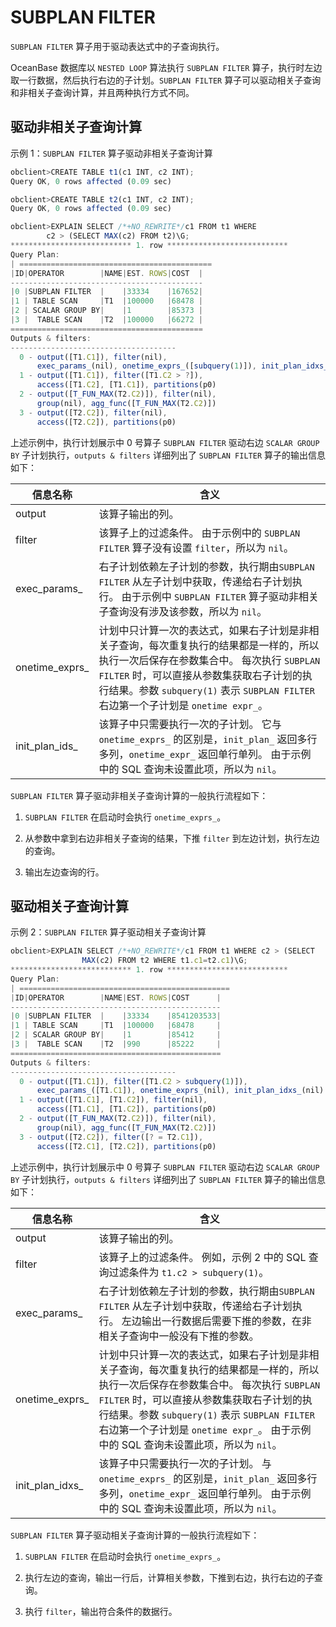 SUBPLAN FILTER
===================================

`SUBPLAN FILTER` 算子用于驱动表达式中的子查询执行。

OceanBase 数据库以 `NESTED LOOP` 算法执行 `SUBPLAN FILTER` 算子，执行时左边取一行数据，然后执行右边的子计划。`SUBPLAN FILTER` 算子可以驱动相关子查询和非相关子查询计算，并且两种执行方式不同。

驱动非相关子查询计算
-------------------------------

示例 1：`SUBPLAN FILTER` 算子驱动非相关子查询计算

```javascript
obclient>CREATE TABLE t1(c1 INT, c2 INT);
Query OK, 0 rows affected (0.09 sec)

obclient>CREATE TABLE t2(c1 INT, c2 INT);
Query OK, 0 rows affected (0.09 sec)

obclient>EXPLAIN SELECT /*+NO_REWRITE*/c1 FROM t1 WHERE 
        c2 > (SELECT MAX(c2) FROM t2)\G;
*************************** 1. row ***************************
Query Plan: 
| ===========================================
|ID|OPERATOR        |NAME|EST. ROWS|COST  |
-------------------------------------------
|0 |SUBPLAN FILTER  |    |33334    |167652|
|1 | TABLE SCAN     |T1  |100000   |68478 |
|2 | SCALAR GROUP BY|    |1        |85373 |
|3 |  TABLE SCAN    |T2  |100000   |66272 |
===========================================
Outputs & filters: 
-------------------------------------
  0 - output([T1.C1]), filter(nil), 
      exec_params_(nil), onetime_exprs_([subquery(1)]), init_plan_idxs_(nil)
  1 - output([T1.C1]), filter([T1.C2 > ?]), 
      access([T1.C2], [T1.C1]), partitions(p0)
  2 - output([T_FUN_MAX(T2.C2)]), filter(nil), 
      group(nil), agg_func([T_FUN_MAX(T2.C2)])
  3 - output([T2.C2]), filter(nil), 
      access([T2.C2]), partitions(p0)
```

上述示例中，执行计划展示中 0 号算子 `SUBPLAN FILTER` 驱动右边 `SCALAR GROUP BY` 子计划执行，`outputs & filters` 详细列出了 `SUBPLAN FILTER` 算子的输出信息如下：

|    **信息名称**    |                                                                                         **含义**                                                                                         |
|----------------|----------------------------------------------------------------------------------------------------------------------------------------------------------------------------------------|
| output         | 该算子输出的列。                                                                                                                                                                               |
| filter         | 该算子上的过滤条件。 由于示例中的 `SUBPLAN FILTER` 算子没有设置 `filter`，所以为 `nil`。                                                                                                          |
| exec_params_   | 右子计划依赖左子计划的参数，执行期由`SUBPLAN FILTER` 从左子计划中获取，传递给右子计划执行。 由于示例中 `SUBPLAN FILTER` 算子驱动非相关子查询没有涉及该参数，所以为 `nil`。                                                             |
| onetime_exprs_ | 计划中只计算一次的表达式，如果右子计划是非相关子查询，每次重复执行的结果都是一样的，所以执行一次后保存在参数集合中。 每次执行 `SUBPLAN FILTER` 时，可以直接从参数集获取右子计划的执行结果。参数 `subquery(1)` 表示 `SUBPLAN FILTER` 右边第一个子计划是 `onetime expr_`。 |
| init_plan_ids_ | 该算子中只需要执行一次的子计划。 它与 `onetime_exprs_` 的区别是，`init_plan_` 返回多行多列，`onetime_expr_` 返回单行单列。 由于示例中的 SQL 查询未设置此项，所以为 `nil`。                                    |

`SUBPLAN FILTER` 算子驱动非相关子查询计算的一般执行流程如下：

1. `SUBPLAN FILTER` 在启动时会执行 `onetime_exprs_`。

2. 从参数中拿到右边非相关子查询的结果，下推 `filter` 到左边计划，执行左边的查询。

3. 输出左边查询的行。

驱动相关子查询计算
------------------------------

示例 2：`SUBPLAN FILTER` 算子驱动相关子查询计算

```javascript
obclient>EXPLAIN SELECT /*+NO_REWRITE*/c1 FROM t1 WHERE c2 > (SELECT 
                MAX(c2) FROM t2 WHERE t1.c1=t2.c1)\G;
*************************** 1. row ***************************
Query Plan: 
| ===============================================
|ID|OPERATOR        |NAME|EST. ROWS|COST      |
-----------------------------------------------
|0 |SUBPLAN FILTER  |    |33334    |8541203533|
|1 | TABLE SCAN     |T1  |100000   |68478     |
|2 | SCALAR GROUP BY|    |1        |85412     |
|3 |  TABLE SCAN    |T2  |990      |85222     |
===============================================
Outputs & filters: 
-------------------------------------
  0 - output([T1.C1]), filter([T1.C2 > subquery(1)]), 
      exec_params_([T1.C1]), onetime_exprs_(nil), init_plan_idxs_(nil)
  1 - output([T1.C1], [T1.C2]), filter(nil), 
      access([T1.C1], [T1.C2]), partitions(p0)
  2 - output([T_FUN_MAX(T2.C2)]), filter(nil), 
      group(nil), agg_func([T_FUN_MAX(T2.C2)])
  3 - output([T2.C2]), filter([? = T2.C1]), 
      access([T2.C1], [T2.C2]), partitions(p0)
```

上述示例中，执行计划展示中 0 号算子 `SUBPLAN FILTER` 驱动右边 `SCALAR GROUP BY` 子计划执行，`outputs & filters` 详细列出了 `SUBPLAN FILTER` 算子的输出信息如下：

|    **信息名称**     |                                                                                                                **含义**                                                                                                                |
|-----------------|--------------------------------------------------------------------------------------------------------------------------------------------------------------------------------------------------------------------------------------|
| output          | 该算子输出的列。                                                                                                                                                                                                                             |
| filter          | 该算子上的过滤条件。 例如，示例 2 中的 SQL 查询过滤条件为 `t1.c2 > subquery(1)`。                                                                                                                                                             |
| exec_params_    | 右子计划依赖左子计划的参数，执行期由`SUBPLAN FILTER` 从左子计划中获取，传递给右子计划执行。 左边输出一行数据后需要下推的参数，在非相关子查询中一般没有下推的参数。                                                                                                                           |
| onetime_exprs_  | 计划中只计算一次的表达式，如果右子计划是非相关子查询，每次重复执行的结果都是一样的，所以执行一次后保存在参数集合中。 每次执行 `SUBPLAN FILTER` 时，可以直接从参数集获取右子计划的执行结果。参数 `subquery(1)` 表示 `SUBPLAN FILTER` 右边第一个子计划是 `onetime expr_`。 由于示例中的 SQL 查询未设置此项，所以为 `nil`。 |
| init_plan_idxs_ | 该算子中只需要执行一次的子计划。 与 `onetime_exprs_` 的区别是，`init_plan_` 返回多行多列，`onetime_expr_` 返回单行单列。 由于示例中的 SQL 查询未设置此项，所以为 `nil`。                                                                                   |

`SUBPLAN FILTER` 算子驱动相关子查询计算的一般执行流程如下：

1. `SUBPLAN FILTER` 在启动时会执行 `onetime_exprs_`。

2. 执行左边的查询，输出一行后，计算相关参数，下推到右边，执行右边的子查询。

3. 执行 `filter`，输出符合条件的数据行。
